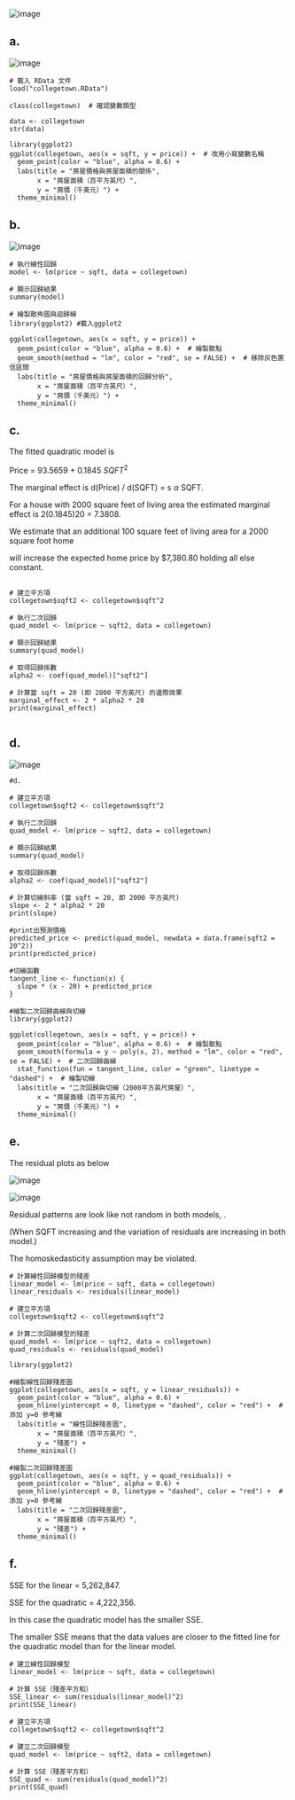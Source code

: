 
![image](https://github.com/user-attachments/assets/e3ed4f8b-ee51-4ae3-8333-1a6aad72c683)


a.
---

![image](https://github.com/user-attachments/assets/4b473224-97d5-428b-9cc3-f32b91ea5d00)

```
# 載入 RData 文件
load("collegetown.RData")

class(collegetown)  # 確認變數類型

data <- collegetown
str(data)

library(ggplot2)
ggplot(collegetown, aes(x = sqft, y = price)) +  # 改用小寫變數名稱
  geom_point(color = "blue", alpha = 0.6) +
  labs(title = "房屋價格與房屋面積的關係",
       x = "房屋面積（百平方英尺）",
       y = "房價（千美元）") +
  theme_minimal()

```

b.
---

![image](https://github.com/user-attachments/assets/21783681-1493-4d4e-b205-b8b84480a7f4)

```
# 執行線性回歸
model <- lm(price ~ sqft, data = collegetown)

# 顯示回歸結果
summary(model)

# 繪製散佈圖與迴歸線
library(ggplot2) #載入ggplot2

ggplot(collegetown, aes(x = sqft, y = price)) +
  geom_point(color = "blue", alpha = 0.6) +  # 繪製散點
  geom_smooth(method = "lm", color = "red", se = FALSE) +  # 移除灰色置信區間
  labs(title = "房屋價格與房屋面積的回歸分析",
       x = "房屋面積（百平方英尺）",
       y = "房價（千美元）") +
  theme_minimal()
```



c.
---

The fitted quadratic model is 

Price = 93.5659 + 0.1845 $SQFT^2$

The marginal effect is d(Price) / d(SQFT) = s $\alpha$ SQFT. 

For a house with 2000 square feet of living area the estimated marginal effect is 2(0.1845)20 = 7.3808. 

We estimate that an additional 100 square feet of living area for a 2000 square foot home 

will increase the expected home price by $7,380.80 holding all else constant. 

```

# 建立平方項
collegetown$sqft2 <- collegetown$sqft^2

# 執行二次回歸
quad_model <- lm(price ~ sqft2, data = collegetown)

# 顯示回歸結果
summary(quad_model)

# 取得回歸係數
alpha2 <- coef(quad_model)["sqft2"]

# 計算當 sqft = 20 (即 2000 平方英尺) 的邊際效果
marginal_effect <- 2 * alpha2 * 20
print(marginal_effect)


```

d.
---

![image](https://github.com/user-attachments/assets/e34909fc-b54e-481d-ab10-1e4dba10ea3a)

```
#d.

# 建立平方項
collegetown$sqft2 <- collegetown$sqft^2

# 執行二次回歸
quad_model <- lm(price ~ sqft2, data = collegetown)

# 顯示回歸結果
summary(quad_model)

# 取得回歸係數
alpha2 <- coef(quad_model)["sqft2"]

# 計算切線斜率 (當 sqft = 20, 即 2000 平方英尺)
slope <- 2 * alpha2 * 20
print(slope)

#print出預測價格
predicted_price <- predict(quad_model, newdata = data.frame(sqft2 = 20^2))
print(predicted_price)

#切線函數
tangent_line <- function(x) {
  slope * (x - 20) + predicted_price
}

#繪製二次回歸曲線與切線
library(ggplot2)

ggplot(collegetown, aes(x = sqft, y = price)) +
  geom_point(color = "blue", alpha = 0.6) +  # 繪製散點
  geom_smooth(formula = y ~ poly(x, 2), method = "lm", color = "red", se = FALSE) +  # 二次回歸曲線
  stat_function(fun = tangent_line, color = "green", linetype = "dashed") +  # 繪製切線
  labs(title = "二次回歸與切線（2000平方英尺房屋）",
       x = "房屋面積（百平方英尺）",
       y = "房價（千美元）") +
  theme_minimal()

```


e.
---

The residual plots as below 

![image](https://github.com/user-attachments/assets/6d7f7d9a-ee29-48ef-809a-aea1e66511e9)

![image](https://github.com/user-attachments/assets/c062fc53-9db4-49e9-9ade-e41f12e05e14)

Residual patterns are look like not random in both models, . 

(When SQFT increasing and the variation of residuals are increasing in both model.)

The homoskedasticity assumption may be violated.


```
# 計算線性回歸模型的殘差
linear_model <- lm(price ~ sqft, data = collegetown)
linear_residuals <- residuals(linear_model)

# 建立平方項
collegetown$sqft2 <- collegetown$sqft^2

# 計算二次回歸模型的殘差
quad_model <- lm(price ~ sqft2, data = collegetown)
quad_residuals <- residuals(quad_model)

library(ggplot2)

#繪製線性回歸殘差圖
ggplot(collegetown, aes(x = sqft, y = linear_residuals)) +
  geom_point(color = "blue", alpha = 0.6) +
  geom_hline(yintercept = 0, linetype = "dashed", color = "red") +  # 添加 y=0 參考線
  labs(title = "線性回歸殘差圖",
       x = "房屋面積（百平方英尺）",
       y = "殘差") +
  theme_minimal()

#繪製二次回歸殘差圖
ggplot(collegetown, aes(x = sqft, y = quad_residuals)) +
  geom_point(color = "blue", alpha = 0.6) +
  geom_hline(yintercept = 0, linetype = "dashed", color = "red") +  # 添加 y=0 參考線
  labs(title = "二次回歸殘差圖",
       x = "房屋面積（百平方英尺）",
       y = "殘差") +
  theme_minimal()

```

f.
---

 
SSE for the linear = 5,262,847. 

SSE for the quadratic = 4,222,356. 

In this case the quadratic model has the smaller SSE. 

The smaller SSE means that the data values are closer to the fitted line for the quadratic model than for the linear model.

```
# 建立線性回歸模型
linear_model <- lm(price ~ sqft, data = collegetown)

# 計算 SSE（殘差平方和）
SSE_linear <- sum(residuals(linear_model)^2)
print(SSE_linear)

# 建立平方項
collegetown$sqft2 <- collegetown$sqft^2

# 建立二次回歸模型
quad_model <- lm(price ~ sqft2, data = collegetown)

# 計算 SSE（殘差平方和）
SSE_quad <- sum(residuals(quad_model)^2)
print(SSE_quad)


```
